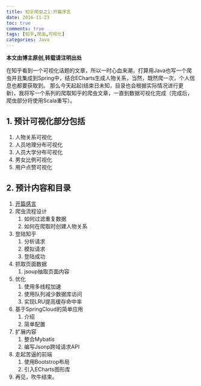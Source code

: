 ```yaml
---
title: 知乎爬虫之1:开篇序言
date: 2016-11-23
toc: true
comments: true
tags: [知乎,爬虫,可视化]
categories: Java
---
```

**本文由博主原创,转载请注明出处**

在知乎看到一个可视化话题的文章，所以一时心血来潮，打算用Java也写一个爬虫并且集成到Spring中，结合ECharts生成人物关系，当然，既然爬一次，个人信息也都要获取到。
那么今天起起(结束日未知，目录也会根据实际情况进行更新)，我将写一个系列的爬取知乎的爬虫文章，一直到数据可视化完成（完成后，爬虫部分将使用Scala重写）。
<!--more-->
## 1. 预计可视化部分包括
1. 人物关系可视化
2. 人员地理分布可视化
3. 人员大学分布可视化
4. 男女比例可视化
5. 用户点赞可视化

## 2. 预计内容和目录
1. [开篇感言](https://zhuanlan.zhihu.com/p/23906171)
2. 爬虫流程设计
    1. 如何过滤重复数据
    2. 如何在爬取时创建人物关系
3. 登陆知乎
    1. 分析请求
    2. 模拟请求
    3. 登陆成功
4. 抓取页面数据
    1. jsoup抽取页面内容
5. 优化
    1. 使用多线程加速
    2. 使用队列减少数据库访问
    3. 实现LRU提高缓存命中率
6. 基于SpringCloud的简单应用
    1. 介绍
    2. 简单配置
7. 扩展内容
    1. 整合Mybatis
    2. 编写Jsonp跨域请求API
8. 走起苦逼的前端
    1. 使用Bootstrop布局
    2. 引入ECharts图形库
9. 再见，吹牛结束。
